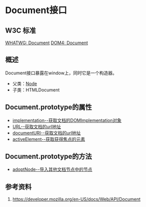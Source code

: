 # Document接口

## W3C 标准
[WHATWG: Document](https://dom.spec.whatwg.org/#interface-document)
[DOM4: Document](https://www.w3.org/TR/dom/#interface-document)

## 概述
Document接口暴露在window上，同时它是一个构造器。

- 父类：[Node](../Node/Node.md)
- 子类：HTMLDocument

## Document.prototype的属性

- [implementation--获取文档的DOMImplementation对象](./implementation/implementation.md)
- [URL--获取文档的url地址](./URL/URL.md)
- [documentURI--获取文档的url地址](./documentURI/documentURI.md)
- [activeElement--获取获得焦点的元素](./activeElement/activeElement.md)

## Document.prototype的方法

- [adoptNode--导入其他文档节点中的节点](./adoptNode/adoptNode.md)


## 参考资料
1. https://developer.mozilla.org/en-US/docs/Web/API/Document